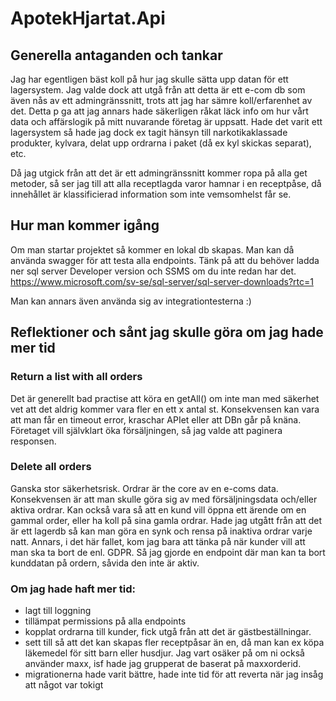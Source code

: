 # ApotekHjartat.Api

## Generella antaganden och tankar
Jag har egentligen bäst koll på hur jag skulle sätta upp datan för ett lagersystem. Jag valde dock att utgå från att detta är ett e-com
db som även nås av ett admingränssnitt, trots att jag har sämre koll/erfarenhet av det. Detta p ga att jag annars hade säkerligen råkat läck info om hur vårt data och
affärslogik på mitt nuvarande företag är uppsatt.
Hade det varit ett lagersystem så hade jag dock ex tagit hänsyn till narkotikaklassade produkter, kylvara, delat upp ordrarna i paket (då ex kyl skickas separat), etc.

Då jag utgick från att det är ett admingränssnitt kommer ropa på alla get metoder, så ser jag till att alla receptlagda varor hamnar i en receptpåse, då innehållet är klassificierad information som inte vemsomhelst får se.

## Hur man kommer igång
Om man startar projektet så kommer en lokal db skapas. Man kan då använda swagger för att testa alla endpoints.
Tänk på att du behöver ladda ner sql server Developer version och SSMS om du inte redan har det.
https://www.microsoft.com/sv-se/sql-server/sql-server-downloads?rtc=1

Man kan annars även använda sig av integrationtesterna :)

## Reflektioner och sånt jag skulle göra om jag hade mer tid
### Return a list with all orders
Det är generellt bad practise att köra en getAll() om inte man med säkerhet vet att det aldrig kommer vara fler en ett x antal st.
Konsekvensen kan vara att man får en timeout error, kraschar APIet eller att DBn går på knäna. Företaget vill självklart öka försäljningen, så jag valde att paginera responsen.

### Delete all orders
Ganska stor säkerhetsrisk. Ordrar är the core av en e-coms data. Konsekvensen är att man skulle göra sig av med försäljningsdata och/eller aktiva ordrar.
Kan också vara så att en kund vill öppna ett ärende om en gammal order, eller ha koll på sina gamla ordrar.
Hade jag utgått från att det är ett lagerdb så kan man göra en synk och rensa på inaktiva ordrar varje natt.
Annars, i det här fallet, kom jag bara att tänka på när kunder vill att man ska ta bort de enl. GDPR. Så jag gjorde en endpoint där man kan ta bort kunddatan på ordern, såvida den inte är aktiv. 

### Om jag hade haft mer tid:

- lagt till loggning
- tillämpat permissions på alla endpoints
- kopplat ordrarna till kunder, fick utgå från att det är gästbeställningar.
- sett till så att det kan skapas fler receptpåsar än en, då man kan ex köpa läkemedel för sitt barn eller husdjur.
  Jag vart osäker på om ni också använder maxx, isf hade jag grupperat de
  baserat på maxxorderid.
- migrationerna hade varit bättre, hade inte tid för att reverta när jag insåg att något var tokigt
